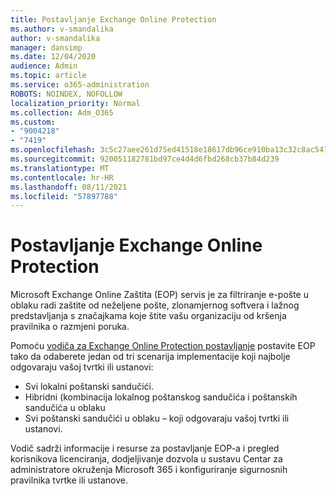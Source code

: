 ```yaml
---
title: Postavljanje Exchange Online Protection
ms.author: v-smandalika
author: v-smandalika
manager: dansimp
ms.date: 12/04/2020
audience: Admin
ms.topic: article
ms.service: o365-administration
ROBOTS: NOINDEX, NOFOLLOW
localization_priority: Normal
ms.collection: Adm_O365
ms.custom:
- "9004218"
- "7419"
ms.openlocfilehash: 3c5c27aee261d75ed41518e18617db96ce910ba13c32c8ac541a5ee81522ebea
ms.sourcegitcommit: 920051182781bd97ce4d4d6fbd268cb37b84d239
ms.translationtype: MT
ms.contentlocale: hr-HR
ms.lasthandoff: 08/11/2021
ms.locfileid: "57897788"
---
```

# <a name="set-up-exchange-online-protection"></a>Postavljanje Exchange Online Protection

Microsoft Exchange Online Zaštita (EOP) servis je za filtriranje e-pošte u oblaku radi zaštite od neželjene pošte, zlonamjernog softvera i lažnog predstavljanja s značajkama koje štite vašu organizaciju od kršenja pravilnika o razmjeni poruka.

Pomoću [vodiča za Exchange Online Protection postavljanje](https://admin.microsoft.com/adminportal/home?#/modernonboarding/setupexchangeonlineprotection) postavite EOP tako da odaberete jedan od tri scenarija implementacije koji najbolje odgovaraju vašoj tvrtki ili ustanovi:

- Svi lokalni poštanski sandučići.
- Hibridni (kombinacija lokalnog poštanskog sandučića i poštanskih sandučića u oblaku
- Svi poštanski sandučići u oblaku – koji odgovaraju vašoj tvrtki ili ustanovi.

Vodič sadrži informacije i resurse za postavljanje EOP-a i pregled korisnikova licenciranja, dodjeljivanje dozvola u sustavu Centar za administratore okruženja Microsoft 365 i konfiguriranje sigurnosnih pravilnika tvrtke ili ustanove.
